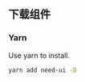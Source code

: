 ## 下载组件

### Yarn

Use yarn to install.

```bash
yarn add need-ui -D
```

[项目地址]: (https://github.com/lyohhhh/need-ui)
